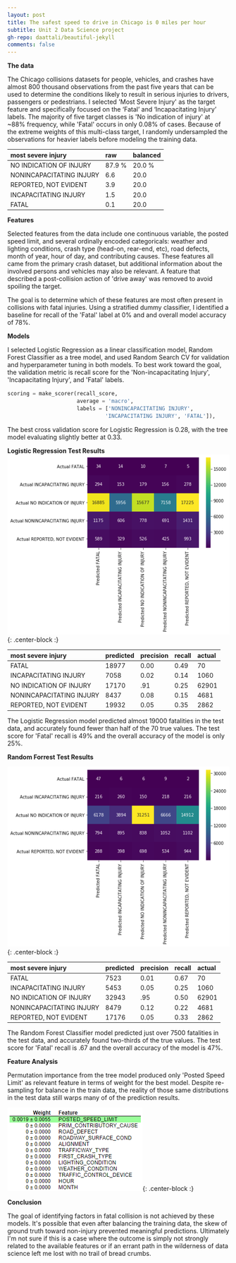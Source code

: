 ```yaml
---
layout: post
title: The safest speed to drive in Chicago is 0 miles per hour
subtitle: Unit 2 Data Science project
gh-repo: daattali/beautiful-jekyll 
comments: false
---
```


**The data**

The Chicago collisions datasets for people, vehicles, and crashes have almost 800 thousand observations from the past five years that can be used to determine the conditions likely to result in serious injuries to drivers, passengers or pedestrians.  I selected 'Most Severe Injury' as the target feature and specifically focused on the ‘Fatal’ and ‘Incapacitating Injury’ labels.  The majority of five target classes is 'No indication of injury' at ~88% frequency, while 'Fatal' occurs in only 0.08% of cases.  Because of the extreme weights of this multi-class target, I randomly undersampled the observations for heavier labels before modeling the training data.

| most severe injury | raw | balanced |
| :------ | :--- | :--- |
| NO INDICATION OF INJURY | 87.9 % | 20.0 % |
| NONINCAPACITATING INJURY | 6.6 | 20.0 |
| REPORTED, NOT EVIDENT | 3.9 | 20.0 |
| INCAPACITATING INJURY | 1.5 | 20.0 |
| FATAL | 0.1 | 20.0 |

**Features**

Selected features from the data include one continuous variable, the posted speed limit, and several ordinally encoded categoricals: weather and lighting conditions, crash type (head-on, rear-end, etc), road defects, month of year, hour of day, and contributing causes.  These features all came from the primary crash dataset, but additional information about the involved persons and vehicles may also be relevant.  A feature that described a post-collision action of 'drive away' was removed to avoid spoiling the target.

The goal is to determine which of these features are most often present in collisions with fatal injuries.  Using a stratified dummy classifier, I identified a baseline for recall of the 'Fatal' label at 0% and and overall model accuracy of 78%. 

**Models**

I selected Logistic Regression as a linear classification model, Random Forest Classifier as a tree model, and used Random Search CV for validation and hyperparameter tuning in both models.  To best work toward the goal, the validation metric is recall score for the 'Non-incapacitating Injury', 'Incapacitating Injury', and 'Fatal' labels.  

```python
scoring = make_scorer(recall_score, 
                      average = 'macro', 
                      labels = ['NONINCAPACITATING INJURY', 
                               'INCAPACITATING INJURY', 'FATAL']),
```

The best cross validation score for Logistic Regression is 0.28, with the tree model evaluating slightly better at 0.33.

**Logistic Regression Test Results**
![conflogr](https://github.com/johnwesleyharding/johnwesleyharding.github.io/raw/master/img/crashconflogr.png){: .center-block :}

| most severe injury | predicted | precision | recall | actual |
| :------ | :--- | :--- | :--- | :--- |
| FATAL | 18977 | 0.00 | 0.49 | 70 |
| INCAPACITATING INJURY | 7058 | 0.02 | 0.14 | 1060 |
| NO INDICATION OF INJURY | 17170 | .91 | 0.25 | 62901 |
| NONINCAPACITATING INJURY | 8437 | 0.08 | 0.15 | 4681 |
| REPORTED, NOT EVIDENT | 19932 | 0.05 | 0.35 | 2862 |

The Logistic Regression model predicted almost 19000 fatalities in the test data, and accurately found fewer than half of the 70 true values.  The test score for 'Fatal' recall is 49% and the overall accuracy of the model is only 25%.

**Random Forrest Test Results**

![conftree](https://github.com/johnwesleyharding/johnwesleyharding.github.io/raw/master/img/crashconftree.png){: .center-block :}

| most severe injury | predicted | precision | recall | actual |
| :------ | :--- | :--- | :--- | :--- |
| FATAL | 7523 | 0.01 | 0.67 | 70 |
| INCAPACITATING INJURY | 5453 | 0.05 | 0.25 | 1060 |
| NO INDICATION OF INJURY | 32943 | .95 | 0.50 | 62901 |
| NONINCAPACITATING INJURY | 8479 | 0.12 | 0.22 | 4681 |
| REPORTED, NOT EVIDENT | 17176 | 0.05 | 0.33 | 2862 |

The Random Forest Classifier model predicted just over 7500 fatalities in the test data, and accurately found two-thirds of the true values.  The test score for 'Fatal' recall is .67 and the overall accuracy of the model is 47%.

**Feature Analysis**

Permutation importance from the tree model produced only 'Posted Speed Limit' as relevant feature in terms of weight for the best model.  Despite re-sampling for balance in the train data, the reality of those same distributions in the test data still warps many of of the prediction results.

![permutation](https://github.com/johnwesleyharding/johnwesleyharding.github.io/raw/master/img/crashpermtree.png){: .center-block :}

**Conclusion**

The goal of identifying factors in fatal collision is not achieved by these models.  It's possible that even after balancing the training data, the skew of ground truth toward non-injury prevented meaningful predictions.  Ultimately I'm not sure if this is a case where the outcome is simply not strongly related to the available features or if an errant path in the wilderness of data science left me lost with no trail of bread crumbs.
